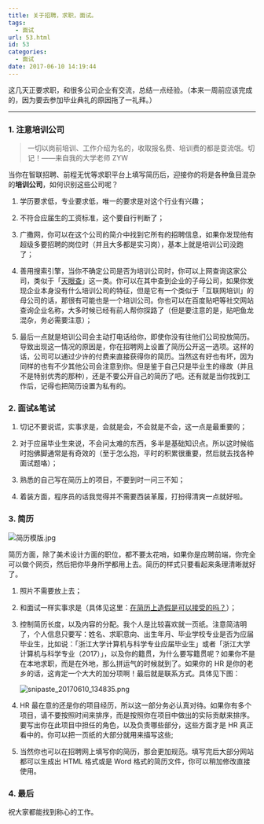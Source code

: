 ```yaml
---
title: 关于招聘，求职，面试。
tags:
  - 面试
url: 53.html
id: 53
categories:
  - 面试
date: 2017-06-10 14:19:44
---
```


这几天正要求职，和很多公司企业有交流，总结一点经验。（本来一周前应该完成的，因为要去参加毕业典礼的原因拖了一礼拜。）

* * *

### 1\. **注意培训公司**

> 一切以岗前培训、工作介绍为名的，收取报名费、培训费的都是耍流氓。切记！——来自我的大学老师 ZYW

当你在智联招聘、前程无忧等求职平台上填写简历后，迎接你的将是各种鱼目混杂的**培训公司**，如何识别这些公司呢？

1.  学历要求低，专业要求低，唯一的要求是对这个行业有兴趣；
2.  不符合应届生的工资标准，这个要自行判断了；
    
3.  广撒网，你可以在这个公司的简介中找到它所有的招聘信息，如果你发现他有超级多要招聘的岗位时（并且大多都是实习岗），基本上就是培训公司没跑了；
    
4.  善用搜索引擎，当你不确定公司是否为培训公司时，你可以上网查询这家公司，类似于「[天眼查](http://www.tianyancha.com/)」这一类。你可以在其中查到企业的子母公司，如果你发现企业本身没有什么培训公司的特征，但是它有一个类似于「互联网培训」的母公司的话，那很有可能也是一个培训公司。你也可以在百度贴吧等社交网站查询企业名称，大多时候已经有前人帮你探路了（但是要注意的是，贴吧鱼龙混杂，务必需要注意）；
    
5.  最后一点就是培训公司会主动打电话给你，即使你没有往他们公司投放简历。导致出现这一情况的原因是，你在招聘网上设置了简历公开这一选项。这样的话，公司可以通过少许的付费来直接获得你的简历。当然这有好也有坏，因为同样的也有不少其他公司会注意到你。但是鉴于自己只是毕业生的缘故（并且不是特别优秀的那种），还是不要公开自己的简历了吧。还有就是当你找到工作后，记得也把简历设置为私有的。
    

### 2\. **面试&笔试**

1.  切记不要说谎，实事求是，会就是会，不会就是不会，这一点是最重要的；
    
2.  对于应届毕业生来说，不会问太难的东西，多半是基础知识点。所以这时候临时抱佛脚通常是有奇效的（至于怎么抱，平时的积累很重要，然后就去找各种面试题咯）；
    
3.  熟悉的自己写在简历上的项目，不要到时一问三不知；
    
4.  着装方面，程序员的话我觉得并不需要西装革履，打扮得清爽一点就好啦。
    

### 3\. **简历**

![简历模版.jpg](https://ooo.0o0.ooo/2017/06/20/594916856b099.jpg)

简历方面，除了美术设计方面的职位，都不要太花哨，如果你是应聘前端，你完全可以做个网页，然后把你毕身所学都用上去。简历的样式只要看起来条理清晰就好了。

1.  照片不需要放上去；
2.  和面试一样实事求是（具体见这里：[在简历上造假是可以接受的吗？](https://www.zhihu.com/question/21660867)）；
    
3.  控制简历长度，以及内容的分配。我个人是比较喜欢就一页纸。注意简洁明了，个人信息只要写：姓名、求职意向、出生年月、毕业学校专业是否为应届毕业生，比如说：「浙江大学计算机与科学专业应届毕业生」或者「浙江大学计算机与科学专业（2017）」，以及你的籍贯，为什么要写籍贯呢？如果你不是在本地求职，而是在外地，那么拼运气的时候就到了。如果你的 HR 是你的老乡的话，这肯定一个大大的加分项啊！最后就是联系方式。具体见下图：
    
    ![snipaste_20170610_134835.png](https://ooo.0o0.ooo/2017/06/10/593b8a955e9d7.png)
    
4.  HR 最在意的还是你的项目经历，所以这一部分务必认真对待。如果你有多个项目，请不要按照时间来排序，而是按照你在项目中做出的实际贡献来排序。要写出你在此项目中担任的角色，以及负责哪些部分，这些方面才是 HR 真正看中的。你可以把一页纸的大部分就用来描写这些;
    
5.  当然你也可以在招聘网上填写你的简历，那会更加规范。填写完后大部分网站都可以生成出 HTML 格式或是 Word 格式的简历文件，你可以稍加修改直接使用。
    

### 4\. **最后**

祝大家都能找到称心的工作。
